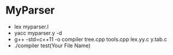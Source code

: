 # MyParser
* lex myparser.l
* yacc myparser.y -d
* g++ -std=c++11 -o compiler tree.cpp tools.cpp lex.yy.c y.tab.c
* ./compiler test(Your File Name)
